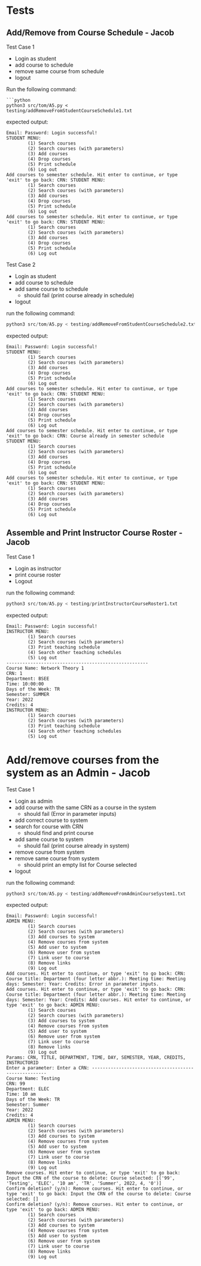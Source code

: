 # Tests

## Add/Remove from Course Schedule - Jacob
Test Case 1
* Login as student
* add course to schedule
* remove same course from schedule
* logout

Run the following command:
```
```python
python3 src/tom/A5.py < testing/addRemoveFromStudentCourseSchedule1.txt 
```

expected output: 
``` 
Email: Password: Login successful!
STUDENT MENU:
        (1) Search courses
        (2) Search courses (with parameters)
        (3) Add courses
        (4) Drop courses
        (5) Print schedule
        (6) Log out
Add courses to semester schedule. Hit enter to continue, or type 'exit' to go back: CRN: STUDENT MENU:
        (1) Search courses
        (2) Search courses (with parameters)
        (3) Add courses
        (4) Drop courses
        (5) Print schedule
        (6) Log out
Add courses to semester schedule. Hit enter to continue, or type 'exit' to go back: CRN: STUDENT MENU:
        (1) Search courses
        (2) Search courses (with parameters)
        (3) Add courses
        (4) Drop courses
        (5) Print schedule
        (6) Log out
```

Test Case 2
* Login as student
* add course to schedule
* add same course to schedule
   * should fail (print course already in schedule) 
* logout

run the following command:
```python
python3 src/tom/A5.py < testing/addRemoveFromStudentCourseSchedule2.txt 
```

expected output: 
```
Email: Password: Login successful!
STUDENT MENU:
        (1) Search courses
        (2) Search courses (with parameters)
        (3) Add courses
        (4) Drop courses
        (5) Print schedule
        (6) Log out
Add courses to semester schedule. Hit enter to continue, or type 'exit' to go back: CRN: STUDENT MENU:
        (1) Search courses
        (2) Search courses (with parameters)
        (3) Add courses
        (4) Drop courses
        (5) Print schedule
        (6) Log out
Add courses to semester schedule. Hit enter to continue, or type 'exit' to go back: CRN: Course already in semester schedule
STUDENT MENU:
        (1) Search courses
        (2) Search courses (with parameters)
        (3) Add courses
        (4) Drop courses
        (5) Print schedule
        (6) Log out
Add courses to semester schedule. Hit enter to continue, or type 'exit' to go back: CRN: STUDENT MENU:
        (1) Search courses
        (2) Search courses (with parameters)
        (3) Add courses
        (4) Drop courses
        (5) Print schedule
        (6) Log out
```

## Assemble and Print Instructor Course Roster - Jacob
Test Case 1
* Login as instructor
* print course roster
* Logout

run the following command:
```python
python3 src/tom/A5.py < testing/printInstructorCourseRoster1.txt 
```

expected output: 
```
Email: Password: Login successful!
INSTRUCTOR MENU:
        (1) Search courses
        (2) Search courses (with parameters)
        (3) Print teaching schedule
        (4) Search other teaching schedules 
        (5) Log out
-----------------------------------------------------
Course Name: Network Theory 1
CRN: 1
Department: BSEE
Time: 10:00:00
Days of the Week: TR
Semester: SUMMER
Year: 2022
Credits: 4
INSTRUCTOR MENU:
        (1) Search courses
        (2) Search courses (with parameters)
        (3) Print teaching schedule
        (4) Search other teaching schedules 
        (5) Log out
```


# Add/remove courses from the system as an Admin - Jacob
Test Case 1
* Login as admin
* add course with the same CRN as a course in the system
  * should fail (Error in parameter inputs)
* add correct course to system
* search for course with CRN
  * should find and print course
* add same course to system
   * should fail (print course already in system)
* remove course from system
* remove same course from system
   * should print an empty list for Course selected
* logout

run the following command:
```python
python3 src/tom/A5.py < testing/addRemoveFromAdminCourseSystem1.txt 
```

expected output: 
```
Email: Password: Login successful!
ADMIN MENU:
        (1) Search courses
        (2) Search courses (with parameters)
        (3) Add courses to system
        (4) Remove courses from system
        (5) Add user to system
        (6) Remove user from system
        (7) Link user to course
        (8) Remove links
        (9) Log out
Add courses. Hit enter to continue, or type 'exit' to go back: CRN: Course title: Department (four letter abbr.): Meeting time: Meeting days: Semester: Year: Credits: Error in parameter inputs.
Add courses. Hit enter to continue, or type 'exit' to go back: CRN: Course title: Department (four letter abbr.): Meeting time: Meeting days: Semester: Year: Credits: Add courses. Hit enter to continue, or type 'exit' to go back: ADMIN MENU:
        (1) Search courses
        (2) Search courses (with parameters)
        (3) Add courses to system
        (4) Remove courses from system
        (5) Add user to system
        (6) Remove user from system
        (7) Link user to course
        (8) Remove links
        (9) Log out
Params: CRN, TITLE, DEPARTMENT, TIME, DAY, SEMESTER, YEAR, CREDITS, INSTRUCTORID
Enter a parameter: Enter a CRN: -----------------------------------------------------
Course Name: Testing
CRN: 99
Department: ELEC
Time: 10 am
Days of the Week: TR
Semester: Summer
Year: 2022
Credits: 4
ADMIN MENU:
        (1) Search courses
        (2) Search courses (with parameters)
        (3) Add courses to system
        (4) Remove courses from system
        (5) Add user to system
        (6) Remove user from system
        (7) Link user to course
        (8) Remove links
        (9) Log out
Remove courses. Hit enter to continue, or type 'exit' to go back: Input the CRN of the course to delete: Course selected: [('99', 'Testing', 'ELEC', '10 am', 'TR', 'Summer', 2022, 4, '0')]
Confirm deletion? (y/n): Remove courses. Hit enter to continue, or type 'exit' to go back: Input the CRN of the course to delete: Course selected: []
Confirm deletion? (y/n): Remove courses. Hit enter to continue, or type 'exit' to go back: ADMIN MENU:
        (1) Search courses
        (2) Search courses (with parameters)
        (3) Add courses to system
        (4) Remove courses from system
        (5) Add user to system
        (6) Remove user from system
        (7) Link user to course
        (8) Remove links
        (9) Log out
```